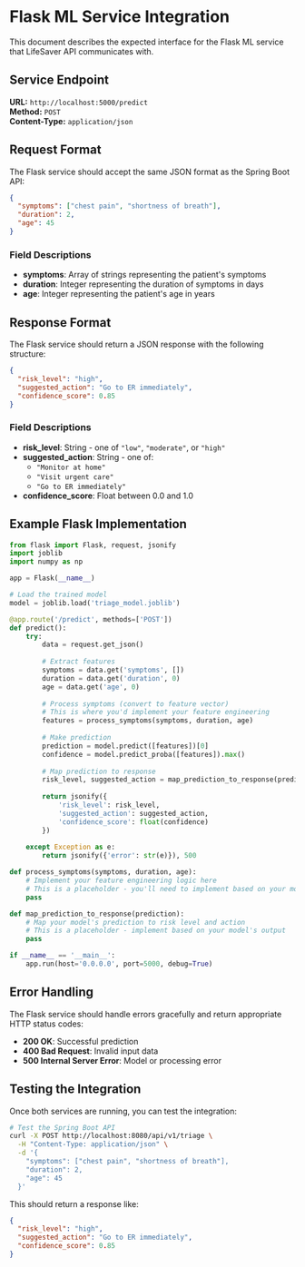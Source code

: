 # Flask ML Service Integration

This document describes the expected interface for the Flask ML service that LifeSaver API communicates with.

## Service Endpoint

**URL:** `http://localhost:5000/predict`  
**Method:** `POST`  
**Content-Type:** `application/json`

## Request Format

The Flask service should accept the same JSON format as the Spring Boot API:

```json
{
  "symptoms": ["chest pain", "shortness of breath"],
  "duration": 2,
  "age": 45
}
```

### Field Descriptions

- **symptoms**: Array of strings representing the patient's symptoms
- **duration**: Integer representing the duration of symptoms in days
- **age**: Integer representing the patient's age in years

## Response Format

The Flask service should return a JSON response with the following structure:

```json
{
  "risk_level": "high",
  "suggested_action": "Go to ER immediately",
  "confidence_score": 0.85
}
```

### Field Descriptions

- **risk_level**: String - one of `"low"`, `"moderate"`, or `"high"`
- **suggested_action**: String - one of:
  - `"Monitor at home"`
  - `"Visit urgent care"`
  - `"Go to ER immediately"`
- **confidence_score**: Float between 0.0 and 1.0

## Example Flask Implementation

```python
from flask import Flask, request, jsonify
import joblib
import numpy as np

app = Flask(__name__)

# Load the trained model
model = joblib.load('triage_model.joblib')

@app.route('/predict', methods=['POST'])
def predict():
    try:
        data = request.get_json()
        
        # Extract features
        symptoms = data.get('symptoms', [])
        duration = data.get('duration', 0)
        age = data.get('age', 0)
        
        # Process symptoms (convert to feature vector)
        # This is where you'd implement your feature engineering
        features = process_symptoms(symptoms, duration, age)
        
        # Make prediction
        prediction = model.predict([features])[0]
        confidence = model.predict_proba([features]).max()
        
        # Map prediction to response
        risk_level, suggested_action = map_prediction_to_response(prediction)
        
        return jsonify({
            'risk_level': risk_level,
            'suggested_action': suggested_action,
            'confidence_score': float(confidence)
        })
        
    except Exception as e:
        return jsonify({'error': str(e)}), 500

def process_symptoms(symptoms, duration, age):
    # Implement your feature engineering logic here
    # This is a placeholder - you'll need to implement based on your model
    pass

def map_prediction_to_response(prediction):
    # Map your model's prediction to risk level and action
    # This is a placeholder - implement based on your model's output
    pass

if __name__ == '__main__':
    app.run(host='0.0.0.0', port=5000, debug=True)
```

## Error Handling

The Flask service should handle errors gracefully and return appropriate HTTP status codes:

- **200 OK**: Successful prediction
- **400 Bad Request**: Invalid input data
- **500 Internal Server Error**: Model or processing error

## Testing the Integration

Once both services are running, you can test the integration:

```bash
# Test the Spring Boot API
curl -X POST http://localhost:8080/api/v1/triage \
  -H "Content-Type: application/json" \
  -d '{
    "symptoms": ["chest pain", "shortness of breath"],
    "duration": 2,
    "age": 45
  }'
```

This should return a response like:
```json
{
  "risk_level": "high",
  "suggested_action": "Go to ER immediately",
  "confidence_score": 0.85
}
``` 